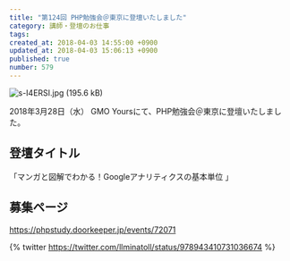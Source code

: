 ```yaml
---
title: "第124回 PHP勉強会＠東京に登壇いたしました"
category: 講師・登壇のお仕事
tags: 
created_at: 2018-04-03 14:55:00 +0900
updated_at: 2018-04-03 15:06:13 +0900
published: true
number: 579
---
```


![s-I4ERSI.jpg (195.6 kB)](https://img.esa.io/uploads/production/attachments/3412/2018/04/03/7092/d99ef422-fdde-4158-a49f-292a88838d79.jpg)

2018年3月28日（水）
GMO Yoursにて、PHP勉強会＠東京に登壇いたしました。

## 登壇タイトル
「マンガと図解でわかる！Googleアナリティクスの基本単位 」

## 募集ページ
https://phpstudy.doorkeeper.jp/events/72071

{% twitter https://twitter.com/llminatoll/status/978943410731036674 %}

